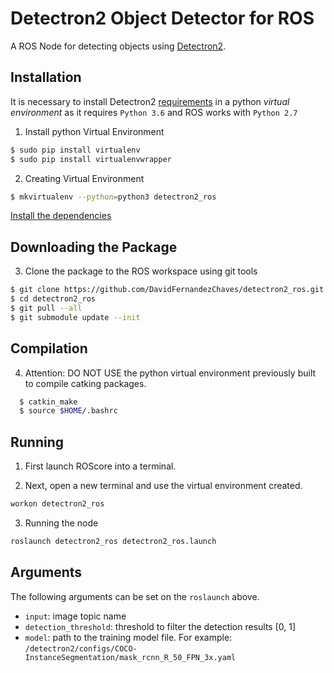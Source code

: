 # Detectron2 Object Detector for ROS

A ROS Node for detecting objects using [Detectron2](https://github.com/facebookresearch/detectron2).


## Installation

It is necessary to install Detectron2 [requirements](https://github.com/facebookresearch/detectron2/blob/master/INSTALL.md) in a python *virtual environment* as it requires `Python 3.6` and ROS works with `Python 2.7`

1. Install python Virtual Environment
```bash
$ sudo pip install virtualenv
$ sudo pip install virtualenvwrapper
```

2. Creating Virtual Environment
```bash
$ mkvirtualenv --python=python3 detectron2_ros
```

[Install the dependencies](https://github.com/facebookresearch/detectron2/blob/master/INSTALL.md)


## Downloading the Package

3. Clone the package to the ROS workspace using git tools
```bash
$ git clone https://github.com/DavidFernandezChaves/detectron2_ros.git
$ cd detectron2_ros
$ git pull --all
$ git submodule update --init
```

## Compilation

4. Attention: DO NOT USE the python virtual environment previously built to compile catking packages.
```bash
  $ catkin_make
  $ source $HOME/.bashrc
```

## Running

1. First launch ROScore into a terminal.

2. Next, open a new terminal and use the virtual environment created.
```bash
workon detectron2_ros
```
3. Running the node
```bash
roslaunch detectron2_ros detectron2_ros.launch
```

## Arguments

The following arguments can be set on the `roslaunch` above.
- `input`: image topic name
- `detection_threshold`: threshold to filter the detection results [0, 1]
- `model`: path to the training model file. For example: `/detectron2/configs/COCO-InstanceSegmentation/mask_rcnn_R_50_FPN_3x.yaml`
